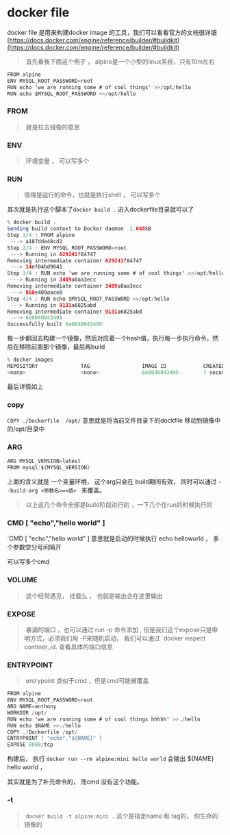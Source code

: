 # docker file

docker file 是用来构建docker image 的工具，我们可以看看官方的文档很详细[https://docs.docker.com/engine/reference/builder/#buildkit](https://docs.docker.com/engine/reference/builder/#buildkit)



> ​	首先看我下面这个例子 ， alpine是一个小型的linux系统，只有10m左右

```java
FROM alpine
ENV MYSQL_ROOT_PASSWORD=root
RUN echo 'we are running some # of cool things' >>/opt/hello
RUN echo $MYSQL_ROOT_PASSWORD >>/opt/hello
```

### FROM

> ​	就是拉去镜像的意思

### ENV

> ​	环境变量 ， 可以写多个

### RUN

> 值得是运行的命令，也就是执行shell ， 可以写多个



其次就是执行这个脚本了`docker build .` 进入dockerfile目录就可以了

```java
% docker build .
Sending build context to Docker daemon  2.048kB
Step 1/4 : FROM alpine
 ---> a187dde48cd2
Step 2/4 : ENV MYSQL_ROOT_PASSWORD=root
 ---> Running in 629241f84747
Removing intermediate container 629241f84747
 ---> 14ef04bd9641
Step 3/4 : RUN echo 'we are running some # of cool things' >>/opt/hello
 ---> Running in 3409a0aa3ecc
Removing intermediate container 3409a0aa3ecc
 ---> 868e409aace8
Step 4/4 : RUN echo $MYSQL_ROOT_PASSWORD >>/opt/hello
 ---> Running in 9131a6825abd
Removing intermediate container 9131a6825abd
 ---> 6e0040043495
Successfully built 6e0040043495
```

每一步都回去构建一个镜像，然后对应着一个hash值，执行每一步执行命令，然后在移除前面那个镜像，最后再build

```java
% docker images
REPOSITORY              TAG                 IMAGE ID            CREATED             SIZE
<none>                  <none>              6e0040043495        7 seconds ago       5.6MB
```

最后详情如上



### copy

`COPY ./Dockerfile  /opt/` 意思就是将当前文件目录下的dockfile 移动到镜像中的/opt/目录中

### ARG

```java
ARG MYSQL_VERSION=latest
FROM mysql:${MYSQL_VERSION}
```

上面的含义就是 一个变量环境， 这个arg只会在 build期间有效， 同时可以通过 `--build-arg <参数名>=<值> ` 来覆盖。

> ​	以上这几个命令全部是build阶段进行的 ，一下几个在run的时候执行的



### CMD [ "echo","hello world" ]

`CMD [ "echo","hello world" ]  意思就是启动的时候执行 echo helloworld ， 多个参数空分号间隔开

可以写多个cmd



### VOLUME

> ​	这个经常遇见， 挂载么 ， 也就是输出会在这里输出



### EXPOSE 

> ​	暴漏的端口  ，也可以通过 run  -p 命令添加 , 但是我们这个expose只是申明方式，必须我们用 -P来随机启动， 我们可以通过 `docker inspect continer_id. 查看具体的端口信息



### ENTRYPOINT

> ​	entrypoint 类似于cmd ，但是cmd可能被覆盖

```java
FROM alpine
ENV MYSQL_ROOT_PASSWORD=root
ARG NAME=anthony
WORKDIR /opt/
RUN echo 'we are running some # of cool things hhhhh' >>./hello
RUN echo $NAME >>./hello
COPY ./Dockerfile /opt/
ENTRYPOINT [ "echo","${NAME}" ]
EXPOSE 8888/tcp
```

构建后， 执行 `docker run --rm alpine:mini hello world` 会输出 ${NAME} hello world ， 

其实就是为了补充命令的， 而cmd 没有这个功能。

### -t

> ​	`docker build -t alpine:mini .`  这个是指定name 和 tag的， 你生存的镜像的



### 



